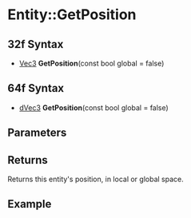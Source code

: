 # Entity::GetPosition #

## 32f Syntax ##
- [Vec3]( ) **GetPosition**(const bool global  = false)

## 64f Syntax ##
- [dVec3]( ) **GetPosition**(const bool global  = false)

## Parameters ##

## Returns ##
Returns this entity's position, in local or global space.

## Example ##
